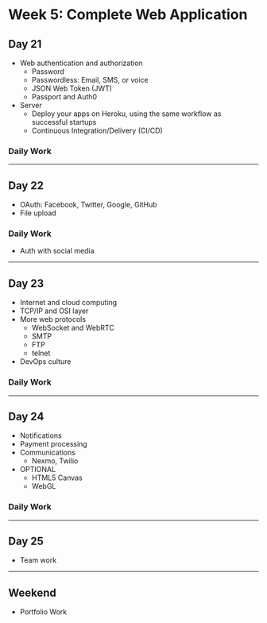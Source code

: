 # Week 5: Complete Web Application

## Day 21

- Web authentication and authorization
  - Password
  - Passwordless: Email, SMS, or voice
  - JSON Web Token (JWT)
  - Passport and Auth0
- Server
  - Deploy your apps on Heroku, using the same workflow as successful startups
  - Continuous Integration/Delivery (CI/CD)

### Daily Work

--------------------------------------------------------------------------------

## Day 22

- OAuth: Facebook, Twitter, Google, GitHub
- File upload

### Daily Work

- Auth with social media

--------------------------------------------------------------------------------

## Day 23

- Internet and cloud computing
- TCP/IP and OSI layer
- More web protocols
  - WebSocket and WebRTC
  - SMTP
  - FTP
  - telnet
- DevOps culture

### Daily Work

--------------------------------------------------------------------------------

## Day 24

- Notifications
- Payment processing
- Communications
  - Nexmo, Twilio
- OPTIONAL
  - HTML5 Canvas
  - WebGL

### Daily Work

--------------------------------------------------------------------------------

## Day 25

- Team work

--------------------------------------------------------------------------------

## Weekend

- Portfolio Work
